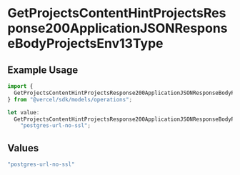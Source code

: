 # GetProjectsContentHintProjectsResponse200ApplicationJSONResponseBodyProjectsEnv13Type

## Example Usage

```typescript
import {
  GetProjectsContentHintProjectsResponse200ApplicationJSONResponseBodyProjectsEnv13Type,
} from "@vercel/sdk/models/operations";

let value:
  GetProjectsContentHintProjectsResponse200ApplicationJSONResponseBodyProjectsEnv13Type =
    "postgres-url-no-ssl";
```

## Values

```typescript
"postgres-url-no-ssl"
```